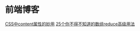 # 前端博客

[CSS中content属性的妙用](https://echeverra.cn/css-content)
[25个你不得不知道的数组reduce高级用法](https://juejin.cn/post/6844904063729926152)
